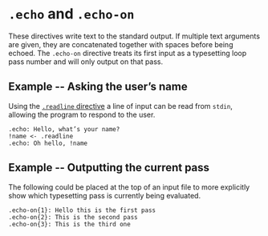 # `.echo` and `.echo-on`

These directives write text to the standard output.
If multiple text arguments are given, they are concatenated together with spaces before being echoed.
The `.echo-on` directive treats its first input as a typesetting loop pass number and will only output on that pass.

## Example -- Asking the user’s name

Using the [`.readline` directive][readline] a line of input can be read from `stdin`, allowing the program to respond to the user.

```emblem
.echo: Hello, what’s your name?
!name <- .readline
.echo: Oh hello, !name
```

## Example -- Outputting the current pass

The following could be placed at the top of an input file to more explicitly show which typesetting pass is currently being evaluated.

```emblem
.echo-on{1}: Hello this is the first pass
.echo-on{2}: This is the second pass
.echo-on{3}: This is the third one
```

[readline]: readline.md
